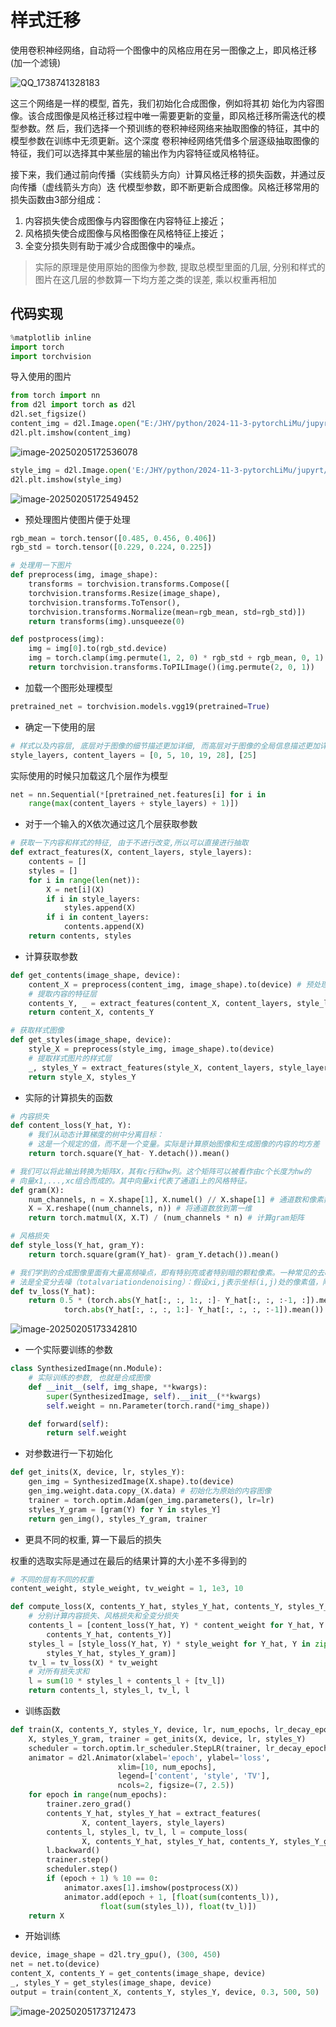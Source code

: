 # 样式迁移

使用卷积神经网络，自动将一个图像中的风格应用在另一图像之上，即风格迁移(加一个滤镜)

![QQ_1738741328183](https://picture-01-1316374204.cos.ap-beijing.myqcloud.com/picture/202502051542951.png)

这三个网络是一样的模型, 首先，我们初始化合成图像，例如将其初 始化为内容图像。该合成图像是风格迁移过程中唯一需要更新的变量，即风格迁移所需迭代的模型参数。然 后，我们选择一个预训练的卷积神经网络来抽取图像的特征，其中的模型参数在训练中无须更新。这个深度 卷积神经网络凭借多个层逐级抽取图像的特征，我们可以选择其中某些层的输出作为内容特征或风格特征。

接下来，我们通过前向传播（实线箭头方向）计算风格迁移的损失函数，并通过反向传播（虚线箭头方向）迭 代模型参数，即不断更新合成图像。风格迁移常用的损失函数由3部分组成：

1. 内容损失使合成图像与内容图像在内容特征上接近； 
2. 风格损失使合成图像与风格图像在风格特征上接近；
3. 全变分损失则有助于减少合成图像中的噪点。

> 实际的原理是使用原始的图像为参数, 提取总模型里面的几层, 分别和样式的图片在这几层的参数算一下均方差之类的误差, 乘以权重再相加

## 代码实现

```python
%matplotlib inline
import torch
import torchvision
```

导入使用的图片

```python
from torch import nn
from d2l import torch as d2l
d2l.set_figsize()
content_img = d2l.Image.open("E:/JHY/python/2024-11-3-pytorchLiMu/jupyrt/img/rainier.jpg")
d2l.plt.imshow(content_img)
```

![image-20250205172536078](C:\Users\jiao\AppData\Roaming\Typora\typora-user-images\image-20250205172536078.png)

```python
style_img = d2l.Image.open('E:/JHY/python/2024-11-3-pytorchLiMu/jupyrt/img/autumn-oak.jpg')
d2l.plt.imshow(style_img)
```

![image-20250205172549452](C:\Users\jiao\AppData\Roaming\Typora\typora-user-images\image-20250205172549452.png)

+ 预处理图片使图片便于处理

```python
rgb_mean = torch.tensor([0.485, 0.456, 0.406])
rgb_std = torch.tensor([0.229, 0.224, 0.225])

# 处理用一下图片
def preprocess(img, image_shape):
    transforms = torchvision.transforms.Compose([
    torchvision.transforms.Resize(image_shape),
    torchvision.transforms.ToTensor(),
    torchvision.transforms.Normalize(mean=rgb_mean, std=rgb_std)])
    return transforms(img).unsqueeze(0)

def postprocess(img):
    img = img[0].to(rgb_std.device)
    img = torch.clamp(img.permute(1, 2, 0) * rgb_std + rgb_mean, 0, 1)
    return torchvision.transforms.ToPILImage()(img.permute(2, 0, 1))
```

+ 加载一个图形处理模型

```python
pretrained_net = torchvision.models.vgg19(pretrained=True)
```

+ 确定一下使用的层

```python
# 样式以及内容层, 底层对于图像的细节描述更加详细, 而高层对于图像的全局信息描述更加详细
style_layers, content_layers = [0, 5, 10, 19, 28], [25]
```

实际使用的时候只加载这几个层作为模型

```python
net = nn.Sequential(*[pretrained_net.features[i] for i in
    range(max(content_layers + style_layers) + 1)])
```

+ 对于一个输入的X依次通过这几个层获取参数

```python
# 获取一下内容和样式的特征, 由于不进行改变,所以可以直接进行抽取
def extract_features(X, content_layers, style_layers):
    contents = []
    styles = []
    for i in range(len(net)):
        X = net[i](X)
        if i in style_layers:
            styles.append(X)
        if i in content_layers:
            contents.append(X)
    return contents, styles
```

+ 计算获取参数

```python
def get_contents(image_shape, device):
    content_X = preprocess(content_img, image_shape).to(device) # 预处理图片
    # 提取内容的特征层
    contents_Y, _ = extract_features(content_X, content_layers, style_layers) 
    return content_X, contents_Y

# 获取样式图像
def get_styles(image_shape, device):
    style_X = preprocess(style_img, image_shape).to(device)
    # 提取样式图片的样式层
    _, styles_Y = extract_features(style_X, content_layers, style_layers) 
    return style_X, styles_Y
```

+ 实际的计算损失的函数

```python
# 内容损失
def content_loss(Y_hat, Y):
    # 我们从动态计算梯度的树中分离目标：
    # 这是一个规定的值，而不是一个变量。实际是计算原始图像和生成图像的内容的均方差
    return torch.square(Y_hat- Y.detach()).mean()

# 我们可以将此输出转换为矩阵X，其有c行和hw列。这个矩阵可以被看作由c个长度为hw的
# 向量x1,...,xc组合而成的。其中向量xi代表了通道i上的风格特征。
def gram(X):
    num_channels, n = X.shape[1], X.numel() // X.shape[1] # 通道数和像素数
    X = X.reshape((num_channels, n)) # 将通道数放到第一维
    return torch.matmul(X, X.T) / (num_channels * n) # 计算gram矩阵

# 风格损失
def style_loss(Y_hat, gram_Y):
    return torch.square(gram(Y_hat)- gram_Y.detach()).mean()

# 我们学到的合成图像里面有大量高频噪点，即有特别亮或者特别暗的颗粒像素。一种常见的去噪方
# 法是全变分去噪（totalvariationdenoising）：假设xi,j表示坐标(i,j)处的像素值，降低全变分损失
def tv_loss(Y_hat):
    return 0.5 * (torch.abs(Y_hat[:, :, 1:, :]- Y_hat[:, :, :-1, :]).mean() +
            torch.abs(Y_hat[:, :, :, 1:]- Y_hat[:, :, :, :-1]).mean())
```

![image-20250205173342810](C:\Users\jiao\AppData\Roaming\Typora\typora-user-images\image-20250205173342810.png)

+ 一个实际要训练的参数

```python
class SynthesizedImage(nn.Module):
    # 实际训练的参数, 也就是合成图像
    def __init__(self, img_shape, **kwargs):
        super(SynthesizedImage, self).__init__(**kwargs)
        self.weight = nn.Parameter(torch.rand(*img_shape))

    def forward(self):
        return self.weight
```

+ 对参数进行一下初始化

```python
def get_inits(X, device, lr, styles_Y):
    gen_img = SynthesizedImage(X.shape).to(device)
    gen_img.weight.data.copy_(X.data) # 初始化为原始的内容图像
    trainer = torch.optim.Adam(gen_img.parameters(), lr=lr)
    styles_Y_gram = [gram(Y) for Y in styles_Y]
    return gen_img(), styles_Y_gram, trainer
```

+ 更具不同的权重, 算一下最后的损失

权重的选取实际是通过在最后的结果计算的大小差不多得到的

```python
# 不同的层有不同的权重
content_weight, style_weight, tv_weight = 1, 1e3, 10

def compute_loss(X, contents_Y_hat, styles_Y_hat, contents_Y, styles_Y_gram):
    # 分别计算内容损失、风格损失和全变分损失
    contents_l = [content_loss(Y_hat, Y) * content_weight for Y_hat, Y in zip(
        contents_Y_hat, contents_Y)]
    styles_l = [style_loss(Y_hat, Y) * style_weight for Y_hat, Y in zip(
        styles_Y_hat, styles_Y_gram)]
    tv_l = tv_loss(X) * tv_weight
    # 对所有损失求和
    l = sum(10 * styles_l + contents_l + [tv_l])
    return contents_l, styles_l, tv_l, l
```

+ 训练函数

```python
def train(X, contents_Y, styles_Y, device, lr, num_epochs, lr_decay_epoch):
    X, styles_Y_gram, trainer = get_inits(X, device, lr, styles_Y)
    scheduler = torch.optim.lr_scheduler.StepLR(trainer, lr_decay_epoch, 0.8)
    animator = d2l.Animator(xlabel='epoch', ylabel='loss',
                        xlim=[10, num_epochs],
                        legend=['content', 'style', 'TV'],
                        ncols=2, figsize=(7, 2.5))
    for epoch in range(num_epochs):
        trainer.zero_grad()
        contents_Y_hat, styles_Y_hat = extract_features(
                X, content_layers, style_layers)
        contents_l, styles_l, tv_l, l = compute_loss(
                X, contents_Y_hat, styles_Y_hat, contents_Y, styles_Y_gram)
        l.backward()
        trainer.step()
        scheduler.step()
        if (epoch + 1) % 10 == 0:
            animator.axes[1].imshow(postprocess(X))
            animator.add(epoch + 1, [float(sum(contents_l)),
                    float(sum(styles_l)), float(tv_l)])
    return X
```

+ 开始训练

```python
device, image_shape = d2l.try_gpu(), (300, 450)
net = net.to(device)
content_X, contents_Y = get_contents(image_shape, device)
_, styles_Y = get_styles(image_shape, device)
output = train(content_X, contents_Y, styles_Y, device, 0.3, 500, 50)
```

![image-20250205173712473](https://picture-01-1316374204.cos.ap-beijing.myqcloud.com/picture/202502051739641.png)